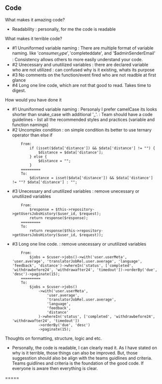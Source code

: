 ## Code

What makes it amazing code?
- Readability
    : personally, for me the code is readable


What makes it terrible code?
 - #1 Ununiformed variable naming
    : There are multiple format of variable naming. like '$consumer_type', '$completeddate', and '$adminSenderEmail'
    : Consistency allows others to more easily understand your code.
 - #2 Unecessary and unutilized variables
    : there are declared variable who are not utilized
    : can confused why is it existing, whats its purpose
 - #3 No comments on the function/event fired who are not readble at first glance 
 - #4 Long one line code, which are not that good to read. Takes time to digest.



How would you have done it
 - #1 Ununiformed variable naming
    : Personaly I prefer camelCase its looks shorter than snake_case with additional '_'.
    : Team should have a code guidelines  - list all the  recommended styles and practices (variable and function namings)
 - #2 Uncomplex condition
    : on simple condition its better to use ternary operator than else if
    ```
        From: 
            if (isset($data['distance']) && $data['distance'] != "") {
                $distance = $data['distance'];
            } else {
                $distance = "";
            }
        =========
        To: 
            $distance = isset($data['distance']) && $data['distance'] != ""? $data['distance'] : "";
    ```
 - #3 Unecessary and unutilized variables
    : remove unecessary or unutilized variables
    ```
        From:
            $response = $this->repository->getUsersJobsHistory($user_id, $request);
            return response($response);
        =========
        To:
            return response($this->repository->getUsersJobsHistory($user_id, $request));
    ```
 - #3 Long one line code. 
    : remove unecessary or unutilized variables
    ```
        From:
            $jobs = $cuser->jobs()->with('user.userMeta', 'user.average', 'translatorJobRel.user.average', 'language', 'feedback', 'distance')->whereIn('status', ['completed', 'withdrawbefore24', 'withdrawafter24', 'timedout'])->orderBy('due', 'desc')->paginate(15);
        =========
        To:
            $jobs = $cuser->jobs()
                ->with('user.userMeta', 
                    'user.average', 
                    'translatorJobRel.user.average', 
                    'language', 
                    'feedback', 
                    'distance'
                )->whereIn('status', ['completed', 'withdrawbefore24', 'withdrawafter24', 'timedout'])
                ->orderBy('due', 'desc')
                ->paginate(15);
    ```


Thoughts on formatting, structure, logic and etc.
 - Personally, the code is readable, I can clearly read it. 
   As I have stated on why is it terrible, those things can also be improved. 
   But, those suggesstion should also be align with the teams guidlines and criteria. Teams guidlines and criteria is the foundation of the good code.
   If everyone is aware then everything is clear.  

=====
